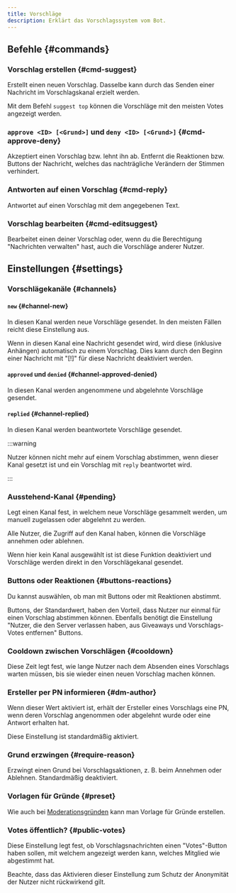 ```yaml
---
title: Vorschläge
description: Erklärt das Vorschlagssystem vom Bot.
---
```


## Befehle {#commands}

### Vorschlag erstellen {#cmd-suggest}

<Command name="suggest" slash="text:Vorschlags-Inhalt [image:Bild als Anhang]" message="<Vorschlags-Inhalt> [<Bild als Anhang>]"></Command>

Erstellt einen neuen Vorschlag. Dasselbe kann durch das Senden einer Nachricht im Vorschlagskanal erzielt werden.

Mit dem Befehl `suggest top` können die Vorschläge mit den meisten Votes angezeigt werden.

### `approve <ID> [<Grund>]` und `deny <ID> [<Grund>]` {#cmd-approve-deny}

Akzeptiert einen Vorschlag bzw. lehnt ihn ab. Entfernt die Reaktionen bzw. Buttons der Nachricht, welches das nachträgliche Verändern der Stimmen verhindert.

### Antworten auf einen Vorschlag {#cmd-reply}

<Command name="reply" slash="id:Vorschlags-ID text:Kommentar" message="<ID> <Kommentar>"></Command>

Antwortet auf einen Vorschlag mit dem angegebenen Text.

### Vorschlag bearbeiten {#cmd-editsuggest}

<Command name="reply" slash="id:Vorschlags-ID text:Neuer Inhalt" message="<ID> <Neuer Inhalt>"></Command>

Bearbeitet einen deiner Vorschlag oder, wenn du die Berechtigung "Nachrichten verwalten" hast, auch die Vorschläge anderer Nutzer.

## Einstellungen {#settings}

### Vorschlägekanäle {#channels}

#### `new` {#channel-new}

In diesen Kanal werden neue Vorschläge gesendet. In den meisten Fällen reicht diese Einstellung aus.

Wenn in diesen Kanal eine Nachricht gesendet wird, wird diese (inklusive Anhängen) automatisch zu einem Vorschlag.
Dies kann durch den Beginn einer Nachricht mit "[!]" für diese Nachricht deaktiviert werden.

#### `approved` und `denied` {#channel-approved-denied}

In diesen Kanal werden angenommene und abgelehnte Vorschläge gesendet.

#### `replied` {#channel-replied}

In diesen Kanal werden beantwortete Vorschläge gesendet.

:::warning

Nutzer können nicht mehr auf einem Vorschlag abstimmen, wenn dieser Kanal gesetzt ist und ein Vorschlag mit `reply` beantwortet wird.

:::

### Ausstehend-Kanal {#pending}

Legt einen Kanal fest, in welchem neue Vorschläge gesammelt werden, um manuell zugelassen oder abgelehnt zu werden.

Alle Nutzer, die Zugriff auf den Kanal haben, können die Vorschläge annehmen oder ablehnen.

Wenn hier kein Kanal ausgewählt ist ist diese Funktion deaktiviert und Vorschläge werden direkt in den Vorschlägekanal gesendet.

### Buttons oder Reaktionen {#buttons-reactions}

Du kannst auswählen, ob man mit Buttons oder mit Reaktionen abstimmt.

Buttons, der Standardwert, haben den Vorteil, dass Nutzer nur einmal für einen Vorschlag abstimmen können.
Ebenfalls benötigt die Einstellung "Nutzer, die den Server verlassen haben, aus Giveaways und Vorschlags-Votes entfernen" Buttons.

### Cooldown zwischen Vorschlägen {#cooldown}

Diese Zeit legt fest, wie lange Nutzer nach dem Absenden eines Vorschlags warten müssen, bis sie wieder einen neuen Vorschlag machen können.

### Ersteller per PN informieren {#dm-author}

Wenn dieser Wert aktiviert ist, erhält der Ersteller eines Vorschlags eine PN, wenn deren Vorschlag angenommen oder abgelehnt wurde oder eine Antwort erhalten hat.

Diese Einstellung ist standardmäßig aktiviert.

### Grund erzwingen {#require-reason}

Erzwingt einen Grund bei Vorschlagsaktionen, z. B. beim Annehmen oder Ablehnen. Standardmäßig deaktiviert.

### Vorlagen für Gründe {#preset}

Wie auch bei [Moderationsgründen](/category/moderation) kann man Vorlage für Gründe erstellen.

### Votes öffentlich? {#public-votes}

Diese Einstellung legt fest, ob Vorschlagsnachrichten einen "Votes"-Button haben sollen, mit welchem angezeigt werden kann, welches Mitglied wie abgestimmt hat.

Beachte, dass das Aktivieren dieser Einstellung zum Schutz der Anonymität der Nutzer nicht rückwirkend gilt.
